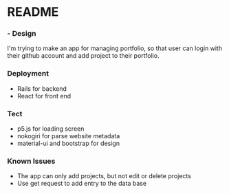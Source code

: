 # README

### - Design

I'm trying to make an app for managing portfolio, so that user can login with their github account and add project to their portfolio.

### Deployment

- Rails for backend
- React for front end

### Tect

- p5.js for loading screen
- nokogiri for parse website metadata
- material-ui and bootstrap for design

### Known Issues

- The app can only add projects, but not edit or delete projects
- Use get request to add entry to the data base 
